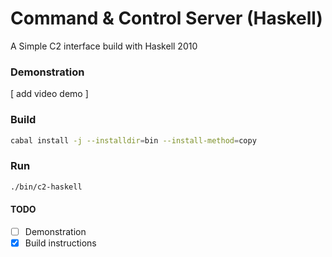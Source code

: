 # Command & Control Server (Haskell)
A Simple C2 interface build with Haskell 2010

### Demonstration
[ add video demo ]

### Build
```bash
cabal install -j --installdir=bin --install-method=copy
```

### Run
```bash
./bin/c2-haskell
```

#### TODO
- [ ] Demonstration
- [x] Build instructions
